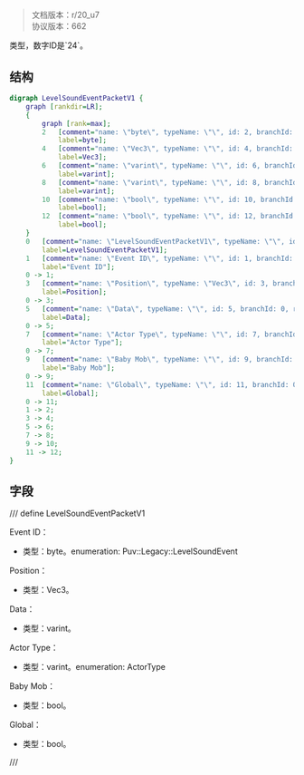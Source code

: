 # <!-- md:samp LevelSoundEventPacketV1 -->

> 文档版本：r/20_u7<br/>协议版本：662

<!-- md:samp LevelSoundEventPacketV1 -->类型，数字ID是`24`。

## 结构

```dot
digraph LevelSoundEventPacketV1 {
	graph [rankdir=LR];
	{
		graph [rank=max];
		2	[comment="name: \"byte\", typeName: \"\", id: 2, branchId: 0, recurseId: -1, attributes: 512, notes: \"\"",
			label=byte];
		4	[comment="name: \"Vec3\", typeName: \"\", id: 4, branchId: 0, recurseId: -1, attributes: 512, notes: \"\"",
			label=Vec3];
		6	[comment="name: \"varint\", typeName: \"\", id: 6, branchId: 0, recurseId: -1, attributes: 512, notes: \"\"",
			label=varint];
		8	[comment="name: \"varint\", typeName: \"\", id: 8, branchId: 0, recurseId: -1, attributes: 512, notes: \"\"",
			label=varint];
		10	[comment="name: \"bool\", typeName: \"\", id: 10, branchId: 0, recurseId: -1, attributes: 512, notes: \"\"",
			label=bool];
		12	[comment="name: \"bool\", typeName: \"\", id: 12, branchId: 0, recurseId: -1, attributes: 512, notes: \"\"",
			label=bool];
	}
	0	[comment="name: \"LevelSoundEventPacketV1\", typeName: \"\", id: 0, branchId: 24, recurseId: -1, attributes: 0, notes: \"\"",
		label=LevelSoundEventPacketV1];
	1	[comment="name: \"Event ID\", typeName: \"\", id: 1, branchId: 0, recurseId: -1, attributes: 0, notes: \"enumeration: Puv::Legacy::LevelSoundEvent\"",
		label="Event ID"];
	0 -> 1;
	3	[comment="name: \"Position\", typeName: \"Vec3\", id: 3, branchId: 0, recurseId: -1, attributes: 256, notes: \"\"",
		label=Position];
	0 -> 3;
	5	[comment="name: \"Data\", typeName: \"\", id: 5, branchId: 0, recurseId: -1, attributes: 0, notes: \"\"",
		label=Data];
	0 -> 5;
	7	[comment="name: \"Actor Type\", typeName: \"\", id: 7, branchId: 0, recurseId: -1, attributes: 0, notes: \"enumeration: ActorType\"",
		label="Actor Type"];
	0 -> 7;
	9	[comment="name: \"Baby Mob\", typeName: \"\", id: 9, branchId: 0, recurseId: -1, attributes: 0, notes: \"\"",
		label="Baby Mob"];
	0 -> 9;
	11	[comment="name: \"Global\", typeName: \"\", id: 11, branchId: 0, recurseId: -1, attributes: 0, notes: \"\"",
		label=Global];
	0 -> 11;
	1 -> 2;
	3 -> 4;
	5 -> 6;
	7 -> 8;
	9 -> 10;
	11 -> 12;
}

```

## 字段

/// define
LevelSoundEventPacketV1

Event ID：<!-- md:samp byte -->

- 类型：byte。enumeration: Puv::Legacy::LevelSoundEvent

Position：[<!-- md:samp Vec3 -->](refs/protocols/types/Vec3.md)

- 类型：Vec3。

Data：<!-- md:samp varint -->

- 类型：varint。

Actor Type：<!-- md:samp varint -->

- 类型：varint。enumeration: ActorType

Baby Mob：<!-- md:samp bool -->

- 类型：bool。

Global：<!-- md:samp bool -->

- 类型：bool。


///
